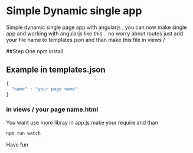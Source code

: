 # Simple Dynamic single app 

Simple dynamic single page app with angularjs , you can now make single app and working with angularjs like this .. no worry about routes 
just add your file name to templates.json and than make this file in views /

##Step One npm install 

## Example in templates.json
```javascript
{
  "name" : "your page name"
}
```
### in views / your page name.html

You want use more libray in app.js make your require and than 
```javascript
npm run watch 
```

Have fun



